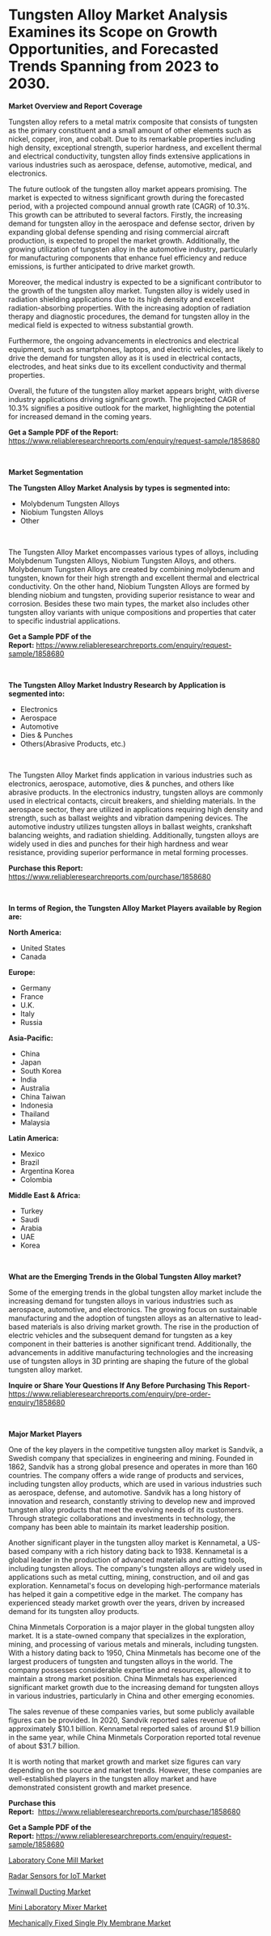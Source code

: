 <p><h1>Tungsten Alloy Market Analysis Examines its Scope on Growth Opportunities, and Forecasted Trends Spanning from 2023 to 2030.</h1></p><p><strong>Market Overview and Report Coverage</strong></p>
<p><p>Tungsten alloy refers to a metal matrix composite that consists of tungsten as the primary constituent and a small amount of other elements such as nickel, copper, iron, and cobalt. Due to its remarkable properties including high density, exceptional strength, superior hardness, and excellent thermal and electrical conductivity, tungsten alloy finds extensive applications in various industries such as aerospace, defense, automotive, medical, and electronics.</p><p>The future outlook of the tungsten alloy market appears promising. The market is expected to witness significant growth during the forecasted period, with a projected compound annual growth rate (CAGR) of 10.3%. This growth can be attributed to several factors. Firstly, the increasing demand for tungsten alloy in the aerospace and defense sector, driven by expanding global defense spending and rising commercial aircraft production, is expected to propel the market growth. Additionally, the growing utilization of tungsten alloy in the automotive industry, particularly for manufacturing components that enhance fuel efficiency and reduce emissions, is further anticipated to drive market growth.</p><p>Moreover, the medical industry is expected to be a significant contributor to the growth of the tungsten alloy market. Tungsten alloy is widely used in radiation shielding applications due to its high density and excellent radiation-absorbing properties. With the increasing adoption of radiation therapy and diagnostic procedures, the demand for tungsten alloy in the medical field is expected to witness substantial growth.</p><p>Furthermore, the ongoing advancements in electronics and electrical equipment, such as smartphones, laptops, and electric vehicles, are likely to drive the demand for tungsten alloy as it is used in electrical contacts, electrodes, and heat sinks due to its excellent conductivity and thermal properties.</p><p>Overall, the future of the tungsten alloy market appears bright, with diverse industry applications driving significant growth. The projected CAGR of 10.3% signifies a positive outlook for the market, highlighting the potential for increased demand in the coming years.</p></p>
<p><strong>Get a Sample PDF of the Report:</strong> <a href="https://www.reliableresearchreports.com/enquiry/request-sample/1858680">https://www.reliableresearchreports.com/enquiry/request-sample/1858680</a></p>
<p>&nbsp;</p>
<p><strong>Market Segmentation</strong></p>
<p><strong>The Tungsten Alloy Market Analysis by types is segmented into:</strong></p>
<p><ul><li>Molybdenum Tungsten Alloys</li><li>Niobium Tungsten Alloys</li><li>Other</li></ul></p>
<p>&nbsp;</p>
<p><p>The Tungsten Alloy Market encompasses various types of alloys, including Molybdenum Tungsten Alloys, Niobium Tungsten Alloys, and others. Molybdenum Tungsten Alloys are created by combining molybdenum and tungsten, known for their high strength and excellent thermal and electrical conductivity. On the other hand, Niobium Tungsten Alloys are formed by blending niobium and tungsten, providing superior resistance to wear and corrosion. Besides these two main types, the market also includes other tungsten alloy variants with unique compositions and properties that cater to specific industrial applications.</p></p>
<p><strong>Get a Sample PDF of the Report:</strong>&nbsp;<a href="https://www.reliableresearchreports.com/enquiry/request-sample/1858680">https://www.reliableresearchreports.com/enquiry/request-sample/1858680</a></p>
<p>&nbsp;</p>
<p><strong>The Tungsten Alloy Market Industry Research by Application is segmented into:</strong></p>
<p><ul><li>Electronics</li><li>Aerospace</li><li>Automotive</li><li>Dies & Punches</li><li>Others(Abrasive Products, etc.)</li></ul></p>
<p>&nbsp;</p>
<p><p>The Tungsten Alloy Market finds application in various industries such as electronics, aerospace, automotive, dies & punches, and others like abrasive products. In the electronics industry, tungsten alloys are commonly used in electrical contacts, circuit breakers, and shielding materials. In the aerospace sector, they are utilized in applications requiring high density and strength, such as ballast weights and vibration dampening devices. The automotive industry utilizes tungsten alloys in ballast weights, crankshaft balancing weights, and radiation shielding. Additionally, tungsten alloys are widely used in dies and punches for their high hardness and wear resistance, providing superior performance in metal forming processes.</p></p>
<p><strong>Purchase this Report:</strong>&nbsp; <a href="https://www.reliableresearchreports.com/purchase/1858680">https://www.reliableresearchreports.com/purchase/1858680</a></p>
<p>&nbsp;</p>
<p><strong>In terms of Region, the Tungsten Alloy Market Players available by Region are:</strong></p>
<p>
    <p> <strong> North America: </strong>
        <ul>
            <li>United States</li>
            <li>Canada</li>
        </ul>
        </p> 
    <p> <strong> Europe: </strong>
        <ul>
            <li>Germany</li>
            <li>France</li>
            <li>U.K.</li>
            <li>Italy</li>
            <li>Russia</li>
        </ul>
        </p> 
    <p> <strong> Asia-Pacific: </strong>
        <ul>
            <li>China</li>
            <li>Japan</li>
            <li>South Korea</li>
            <li>India</li>
            <li>Australia</li>
            <li>China Taiwan</li>
            <li>Indonesia</li>
            <li>Thailand</li>
            <li>Malaysia</li>
        </ul>
        </p> 
    <p> <strong> Latin America: </strong>
        <ul>
            <li>Mexico</li>
            <li>Brazil</li>
            <li>Argentina Korea</li>
            <li>Colombia</li>
        </ul>
        </p> 
    <p> <strong> Middle East & Africa: </strong>
        <ul>
            <li>Turkey</li>
            <li>Saudi</li>
            <li>Arabia</li>
            <li>UAE</li>
            <li>Korea</li>
        </ul>
    </p>
    </p>
<p>&nbsp;</p>
<p><strong>What are the Emerging Trends in the Global Tungsten Alloy market?</strong></p>
<p><p>Some of the emerging trends in the global tungsten alloy market include the increasing demand for tungsten alloys in various industries such as aerospace, automotive, and electronics. The growing focus on sustainable manufacturing and the adoption of tungsten alloys as an alternative to lead-based materials is also driving market growth. The rise in the production of electric vehicles and the subsequent demand for tungsten as a key component in their batteries is another significant trend. Additionally, the advancements in additive manufacturing technologies and the increasing use of tungsten alloys in 3D printing are shaping the future of the global tungsten alloy market.</p></p>
<p><strong>Inquire or Share Your Questions If Any Before Purchasing This Report</strong>- <a href="https://www.reliableresearchreports.com/enquiry/pre-order-enquiry/1858680">https://www.reliableresearchreports.com/enquiry/pre-order-enquiry/1858680</a></p>
<p>&nbsp;</p>
<p><strong>Major Market Players</strong></p>
<p><p>One of the key players in the competitive tungsten alloy market is Sandvik, a Swedish company that specializes in engineering and mining. Founded in 1862, Sandvik has a strong global presence and operates in more than 160 countries. The company offers a wide range of products and services, including tungsten alloy products, which are used in various industries such as aerospace, defense, and automotive. Sandvik has a long history of innovation and research, constantly striving to develop new and improved tungsten alloy products that meet the evolving needs of its customers. Through strategic collaborations and investments in technology, the company has been able to maintain its market leadership position.</p><p>Another significant player in the tungsten alloy market is Kennametal, a US-based company with a rich history dating back to 1938. Kennametal is a global leader in the production of advanced materials and cutting tools, including tungsten alloys. The company's tungsten alloys are widely used in applications such as metal cutting, mining, construction, and oil and gas exploration. Kennametal's focus on developing high-performance materials has helped it gain a competitive edge in the market. The company has experienced steady market growth over the years, driven by increased demand for its tungsten alloy products.</p><p>China Minmetals Corporation is a major player in the global tungsten alloy market. It is a state-owned company that specializes in the exploration, mining, and processing of various metals and minerals, including tungsten. With a history dating back to 1950, China Minmetals has become one of the largest producers of tungsten and tungsten alloys in the world. The company possesses considerable expertise and resources, allowing it to maintain a strong market position. China Minmetals has experienced significant market growth due to the increasing demand for tungsten alloys in various industries, particularly in China and other emerging economies.</p><p>The sales revenue of these companies varies, but some publicly available figures can be provided. In 2020, Sandvik reported sales revenue of approximately $10.1 billion. Kennametal reported sales of around $1.9 billion in the same year, while China Minmetals Corporation reported total revenue of about $31.7 billion.</p><p>It is worth noting that market growth and market size figures can vary depending on the source and market trends. However, these companies are well-established players in the tungsten alloy market and have demonstrated consistent growth and market presence.</p></p>
<p><strong>Purchase this Report:</strong>&nbsp;&nbsp;<a href="https://www.reliableresearchreports.com/purchase/1858680">https://www.reliableresearchreports.com/purchase/1858680</a></p>
<p></p>
<p><strong>Get a Sample PDF of the Report:</strong>&nbsp;<a href="https://www.reliableresearchreports.com/enquiry/request-sample/1858680">https://www.reliableresearchreports.com/enquiry/request-sample/1858680</a></p>
<p><p><a href="https://medium.com/@yashreliableresearchreports/decoding-laboratory-cone-mill-market-metrics-market-share-trends-and-growth-patterns-4782212e25a5">Laboratory Cone Mill Market</a></p><p><a href="https://medium.com/@keygreen5469/radar-sensors-for-iot-market-insights-into-market-cagr-market-trends-and-growth-strategies-15530b41faec">Radar Sensors for IoT Market</a></p><p><a href="https://github.com/Chiragrp24/Market-Research-Report-List-1/blob/main/twinwall-ducting-market.md">Twinwall Ducting Market</a></p><p><a href="https://medium.com/@primeyash92/mini-laboratory-mixer-market-exploring-market-share-market-trends-and-future-growth-12a70916e3b1">Mini Laboratory Mixer Market</a></p><p><a href="https://github.com/YashRP12/Market-Research-Report-List-1/blob/main/mechanically-fixed-single-ply-membrane-market.md">Mechanically Fixed Single Ply Membrane Market</a></p></p>